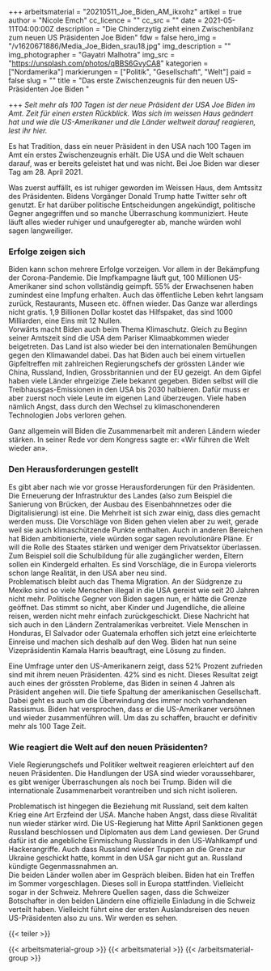 +++
arbeitsmaterial = "20210511_Joe_Biden_AM_ikxohz"
artikel = true
author = "Nicole Emch"
cc_licence = ""
cc_src = ""
date = 2021-05-11T04:00:00Z
description = "Die Chinderzytig zieht einen Zwischenbilanz zum neuen US Präsidenten Joe Biden"
fdw = false
hero_img = "/v1620671886/Media_Joe_Biden_srau18.jpg"
img_description = ""
img_photographer = "Gayatri Malhotra"
img_src = "https://unsplash.com/photos/qBBS6GvyCA8"
kategorien = ["Nordamerika"]
markierungen = ["Politik", "Gesellschaft", "Welt"]
paid = false
slug = ""
title = "Das erste Zwischenzeugnis für den neuen US-Präsidenten Joe Biden "

+++
_Seit mehr als 100 Tagen ist der neue Präsident der USA Joe Biden im Amt. Zeit für einen ersten Rückblick. Was sich im weissen Haus geändert hat und wie die US-Amerikaner und die Länder weltweit darauf reagieren, lest ihr hier._

Es hat Tradition, dass ein neuer Präsident in den USA nach 100 Tagen im Amt ein erstes Zwischenzeugnis erhält. Die USA und die Welt schauen darauf, was er bereits geleistet hat und was nicht. Bei Joe Biden war dieser Tag am 28. April 2021.

Was zuerst auffällt, es ist ruhiger geworden im Weissen Haus, dem Amtssitz des Präsidenten. Bidens Vorgänger Donald Trump hatte Twitter sehr oft genutzt. Er hat darüber politische Entscheidungen angekündigt, politische Gegner angegriffen und so manche Überraschung kommuniziert. Heute läuft alles wieder ruhiger und unaufgeregter ab, manche würden wohl sagen langweiliger.

### Erfolge zeigen sich

Biden kann schon mehrere Erfolge vorzeigen. Vor allem in der Bekämpfung der Corona-Pandemie. Die Impfkampagne läuft gut, 100 Millionen US-Amerikaner sind schon vollständig geimpft. 55% der Erwachsenen haben zumindest eine Impfung erhalten. Auch das öffentliche Leben kehrt langsam zurück, Restaurants, Museen etc. öffnen wieder. Das Ganze war allerdings nicht gratis. 1,9 Billionen Dollar kostet das Hilfspaket, das sind 1000 Milliarden, eine Eins mit 12 Nullen.  
Vorwärts macht Biden auch beim Thema Klimaschutz. Gleich zu Beginn seiner Amtszeit sind die USA dem Pariser Klimaabkommen wieder beigetreten. Das Land ist also wieder bei den internationalen Bemühungen gegen den Klimawandel dabei. Das hat Biden auch bei einem virtuellen Gipfeltreffen mit zahlreichen Regierungschefs der grössten Länder wie China, Russland, Indien, Grossbritannien und der EU gezeigt. An dem Gipfel haben viele Länder ehrgeizige Ziele bekannt gegeben. Biden selbst will die Treibhausgas-Emissionen in den USA bis 2030 halbieren. Dafür muss er aber zuerst noch viele Leute im eigenen Land überzeugen. Viele haben nämlich Angst, dass durch den Wechsel zu klimaschonenderen Technologien Jobs verloren gehen.

Ganz allgemein will Biden die Zusammenarbeit mit anderen Ländern wieder stärken. In seiner Rede vor dem Kongress sagte er: «Wir führen die Welt wieder an».

### Den Herausforderungen gestellt

Es gibt aber nach wie vor grosse Herausforderungen für den Präsidenten. Die Erneuerung der Infrastruktur des Landes (also zum Beispiel die Sanierung von Brücken, der Ausbau des Eisenbahnnetzes oder die Digitalisierung) ist eine. Die Mehrheit ist sich zwar einig, dass dies gemacht werden muss. Die Vorschläge von Biden gehen vielen aber zu weit, gerade weil sie auch klimaschützende Punkte enthalten. Auch in anderen Bereichen hat Biden ambitionierte, viele würden sogar sagen revolutionäre Pläne. Er will die Rolle des Staates stärken und weniger dem Privatsektor überlassen. Zum Beispiel soll die Schulbildung für alle zugänglicher werden, Eltern sollen ein Kindergeld erhalten. Es sind Vorschläge, die in Europa vielerorts schon lange Realität, in den USA aber neu sind.  
Problematisch bleibt auch das Thema Migration. An der Südgrenze zu Mexiko sind so viele Menschen illegal in die USA gereist wie seit 20 Jahren nicht mehr. Politische Gegner von Biden sagen nun, er hätte die Grenze geöffnet. Das stimmt so nicht, aber Kinder und Jugendliche, die alleine reisen, werden nicht mehr einfach zurückgeschickt. Diese Nachricht hat sich auch in den Ländern Zentralamerikas verbreitet. Viele Menschen in Honduras, El Salvador oder Guatemala erhoffen sich jetzt eine erleichterte Einreise und machen sich deshalb auf den Weg. Biden hat nun seine Vizepräsidentin Kamala Harris beauftragt, eine Lösung zu finden.

Eine Umfrage unter den US-Amerikanern zeigt, dass 52% Prozent zufrieden sind mit ihrem neuen Präsidenten. 42% sind es nicht. Dieses Resultat zeigt auch eines der grössten Probleme, das Biden in seinen 4 Jahren als Präsident angehen will. Die tiefe Spaltung der amerikanischen Gesellschaft. Dabei geht es auch um die Überwindung des immer noch vorhandenen Rassismus. Biden hat versprochen, dass er die US-Amerikaner versöhnen und wieder zusammenführen will. Um das zu schaffen, braucht er definitiv mehr als 100 Tage Zeit.

### Wie reagiert die Welt auf den neuen Präsidenten?

Viele Regierungschefs und Politiker weltweit reagieren erleichtert auf den neuen Präsidenten. Die Handlungen der USA sind wieder voraussehbarer, es gibt weniger Überraschungen als noch bei Trump. Biden will die internationale Zusammenarbeit vorantreiben und sich nicht isolieren.

Problematisch ist hingegen die Beziehung mit Russland, seit dem kalten Krieg eine Art Erzfeind der USA. Manche haben Angst, dass diese Rivalität nun wieder stärker wird. Die US-Regierung hat Mitte April Sanktionen gegen Russland beschlossen und Diplomaten aus dem Land gewiesen. Der Grund dafür ist die angebliche Einmischung Russlands in den US-Wahlkampf und Hackerangriffe. Auch dass Russland wieder Truppen an die Grenze zur Ukraine geschickt hatte, kommt in den USA gar nicht gut an. Russland kündigte Gegenmassnahmen an.  
Die beiden Länder wollen aber im Gespräch bleiben. Biden hat ein Treffen im Sommer vorgeschlagen. Dieses soll in Europa stattfinden. Vielleicht sogar in der Schweiz. Mehrere Quellen sagen, dass die Schweizer Botschafter in den beiden Ländern eine offizielle Einladung in die Schweiz verteilt haben. Vielleicht führt eine der ersten Auslandsreisen des neuen US-Präsidenten also zu uns. Wir werden es sehen.

{{< teiler >}}

{{< arbeitsmaterial-group >}}
{{< arbeitsmaterial >}}
{{< /arbeitsmaterial-group >}}
